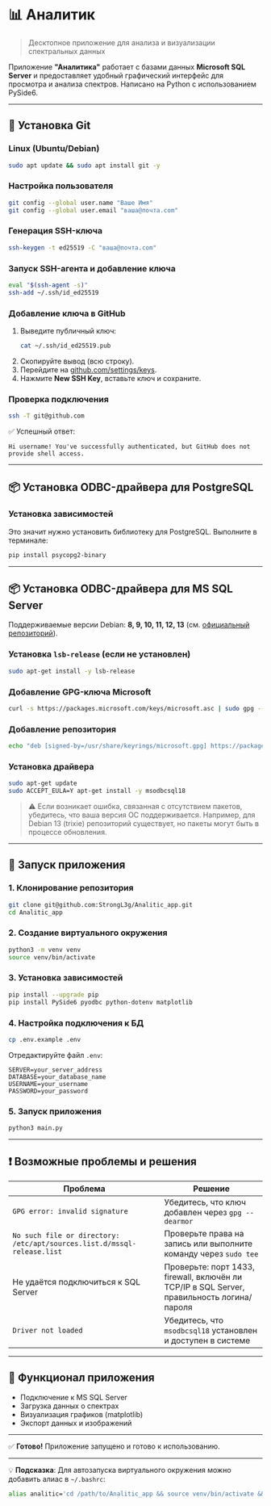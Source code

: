 # 📊 Аналитик

> Десктопное приложение для анализа и визуализации спектральных данных

Приложение **"Аналитика"** работает с базами данных **Microsoft SQL Server** и предоставляет удобный графический интерфейс для просмотра и анализа спектров. Написано на Python с использованием PySide6.

---

## 🔧 Установка Git

### Linux (Ubuntu/Debian)
```bash
sudo apt update && sudo apt install git -y
```

### Настройка пользователя
```bash
git config --global user.name "Ваше Имя"
git config --global user.email "ваша@почта.com"
```

### Генерация SSH-ключа
```bash
ssh-keygen -t ed25519 -C "ваша@почта.com"
```

### Запуск SSH-агента и добавление ключа
```bash
eval "$(ssh-agent -s)"
ssh-add ~/.ssh/id_ed25519
```

### Добавление ключа в GitHub
1. Выведите публичный ключ:
   ```bash
   cat ~/.ssh/id_ed25519.pub
   ```
2. Скопируйте вывод (всю строку).
3. Перейдите на [github.com/settings/keys](https://github.com/settings/keys).
4. Нажмите **New SSH Key**, вставьте ключ и сохраните.

### Проверка подключения
```bash
ssh -T git@github.com
```
✅ Успешный ответ:
```
Hi username! You've successfully authenticated, but GitHub does not provide shell access.
```

---

## 📦 Установка ODBC-драйвера для PostgreSQL

### Установка зависимостей

Это значит нужно установить библиотеку для PostgreSQL. Выполните в терминале:
```bash
pip install psycopg2-binary
```

---

## 📦 Установка ODBC-драйвера для MS SQL Server

Поддерживаемые версии Debian: **8, 9, 10, 11, 12, 13** (см. [официальный репозиторий](https://packages.microsoft.com/debian/)).

### Установка `lsb-release` (если не установлен)
```bash
sudo apt-get install -y lsb-release
```

### Добавление GPG-ключа Microsoft
```bash
curl -s https://packages.microsoft.com/keys/microsoft.asc | sudo gpg --dearmor -o /usr/share/keyrings/microsoft.gpg
```

### Добавление репозитория
```bash
echo "deb [signed-by=/usr/share/keyrings/microsoft.gpg] https://packages.microsoft.com/debian/$(lsb_release -rs)/prod $(lsb_release -cs) main" | sudo tee /etc/apt/sources.list.d/mssql-release.list
```

### Установка драйвера
```bash
sudo apt-get update
sudo ACCEPT_EULA=Y apt-get install -y msodbcsql18
```

> ⚠️ Если возникает ошибка, связанная с отсутствием пакетов, убедитесь, что ваша версия ОС поддерживается. Например, для Debian 13 (trixie) репозиторий существует, но пакеты могут быть в процессе обновления.

---

## 🚀 Запуск приложения

### 1. Клонирование репозитория
```bash
git clone git@github.com:StrongL3g/Analitic_app.git
cd Analitic_app
```

### 2. Создание виртуального окружения
```bash
python3 -m venv venv
source venv/bin/activate
```

### 3. Установка зависимостей
```bash
pip install --upgrade pip
pip install PySide6 pyodbc python-dotenv matplotlib
```

### 4. Настройка подключения к БД
```bash
cp .env.example .env
```

Отредактируйте файл `.env`:
```env
SERVER=your_server_address
DATABASE=your_database_name
USERNAME=your_username
PASSWORD=your_password
```

### 5. Запуск приложения
```bash
python3 main.py
```

---

## ❗ Возможные проблемы и решения

| Проблема | Решение |
|--------|--------|
| `GPG error: invalid signature` | Убедитесь, что ключ добавлен через `gpg --dearmor` |
| `No such file or directory: /etc/apt/sources.list.d/mssql-release.list` | Проверьте права на запись или выполните команду через `sudo tee` |
| Не удаётся подключиться к SQL Server | Проверьте: порт 1433, firewall, включён ли TCP/IP в SQL Server, правильность логина/пароля |
| `Driver not loaded` | Убедитесь, что `msodbcsql18` установлен и доступен в системе |

---

## 🎯 Функционал приложения
- Подключение к MS SQL Server
- Загрузка данных о спектрах
- Визуализация графиков (matplotlib)
- Экспорт данных и изображений

---

✅ **Готово!** Приложение запущено и готово к использованию.

---

💡 **Подсказка**: Для автозапуска виртуального окружения можно добавить алиас в `~/.bashrc`:
```bash
alias analitic='cd /path/to/Analitic_app && source venv/bin/activate && python3 main.py'

